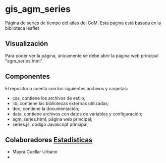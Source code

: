 # gis_agm_series
Página de series de tiempo del atlas del GoM.
Esta página está basada en la biblioteca leaflet

## Visualización
Para poder ver la página, únicamente se debe abrir la página web principal "agm\_series.html".

## Componentes
El repositorio cuenta con los siguientes archivos y carpetas:
- css, contiene los archivos de estilo;
- lib, contiene las bibliotecas externas utilizadas;
- doc, contiene la documentación;
- data, contiene archivos con datos de variables y configuración;
- agm\_series.html, página web principal;
- series.js, código Javascript principal;


## Colaboradores [Estadísticas](https://www.github.com/ma-robles/gis_agm_series/graphs/contributors)

- Mayra Cuellar Urbano
-  
